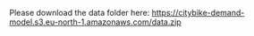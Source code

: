 Please download the data folder here: https://citybike-demand-model.s3.eu-north-1.amazonaws.com/data.zip
